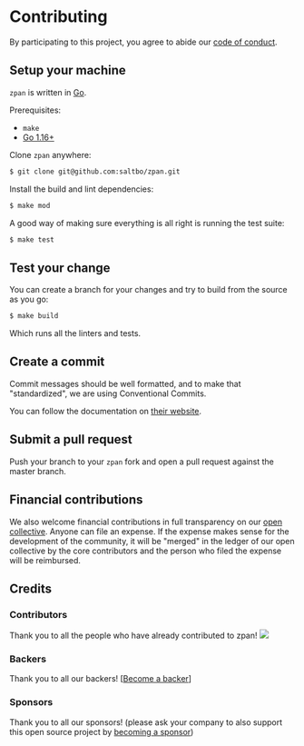 # Contributing

By participating to this project, you agree to abide our [code of conduct](/CODEOFCONDUCT.md).

## Setup your machine

`zpan` is written in [Go](https://golang.org/).

Prerequisites:

- `make`
- [Go 1.16+](https://golang.org/doc/install)

Clone `zpan` anywhere:

```sh
$ git clone git@github.com:saltbo/zpan.git
```

Install the build and lint dependencies:

```sh
$ make mod
```

A good way of making sure everything is all right is running the test suite:

```sh
$ make test
```

## Test your change

You can create a branch for your changes and try to build from the source as you go:

```sh
$ make build
```

Which runs all the linters and tests.

## Create a commit

Commit messages should be well formatted, and to make that "standardized", we
are using Conventional Commits.

You can follow the documentation on
[their website](https://www.conventionalcommits.org).

## Submit a pull request

Push your branch to your `zpan` fork and open a pull request against the
master branch.

## Financial contributions

We also welcome financial contributions in full transparency on our [open collective](https://opencollective.com/zpan).
Anyone can file an expense. If the expense makes sense for the development of the community, it will be "merged" in the ledger of our open collective by the core contributors and the person who filed the expense will be reimbursed.

## Credits

### Contributors

Thank you to all the people who have already contributed to zpan!
<a href="https://github.com/saltbo/zpan/graphs/contributors"><img src="https://opencollective.com/zpan/contributors.svg?width=890" /></a>

### Backers

Thank you to all our backers! [[Become a backer](https://opencollective.com/zpan#backer)]

### Sponsors

Thank you to all our sponsors! (please ask your company to also support this open source project by [becoming a sponsor](https://opencollective.com/zpan#sponsor))
